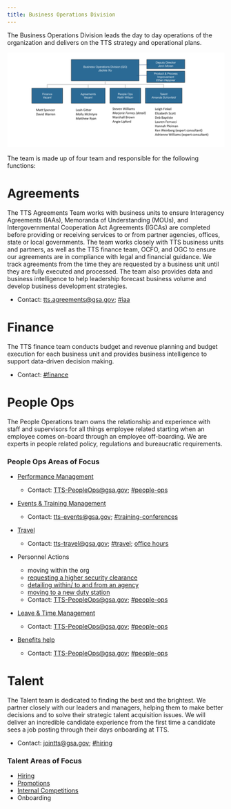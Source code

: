 ```yaml
---
title: Business Operations Division
---
```


The Business Operations Division leads the day to day operations of the organization and delivers on the TTS strategy and 
operational plans.

![biz-ops-org-chart](https://github.com/18F/handbook/blob/draft-bizops-about-us/_pages/Screen%20Shot%202019-10-28%20at%2010.06.10%20AM.png)

The team is made up of four team and responsible for the following functions:

# Agreements

The TTS Agreements Team works with business units to ensure Interagency Agreements (IAAs), Memoranda of
Understanding (MOUs), and Intergovernmental Cooperation Act Agreements (IGCAs) are completed before providing or receiving
services to or from partner agencies, offices, state or local governments. The team works closely with TTS business units and
partners,  as well as the TTS finance team, OCFO, and OGC to ensure our agreements are in compliance with legal and financial
guidance. We track agreements from the time they are requested by a business unit until they are fully executed and processed. The team also provides data and business intelligence to help leadership forecast business volume and develop business development strategies. 

* Contact: tts.agreements@gsa.gov; [#iaa](https://gsa-tts.slack.com/messages/iaa)

# Finance 

The TTS finance team conducts budget and revenue planning and budget execution for each business unit and provides business intelligence to support data-driven decision making.

* Contact: [#finance](https://gsa-tts.slack.com/messages/finance)

# People Ops

The People Operations team owns the relationship and experience with staff and supervisors for all things
employee related starting when an employee comes on-board through an employee off-boarding. We are experts in  people related
policy, regulations and bureaucratic requirements.

### People Ops Areas of Focus

* [Performance Management](https://handbook.18f.gov/performance-management/)
  * Contact: TTS-PeopleOps@gsa.gov; [#people-ops](https://gsa-tts.slack.com/messages/people-ops)

* [Events & Training Management](https://handbook.18f.gov/conferences-events-training/)
  * Contact: tts-events@gsa.gov; [#training-conferences](https://gsa-tts.slack.com/messages/training-conferences)
  
* [Travel](https://handbook.18f.gov/travel-guide-table-of-contents/)
  * Contact: tts-travel@gsa.gov; [#travel](https://gsa-tts.slack.com/message/travel); [office hours](https://sites.google.com/a/gsa.gov/tts-office-hours/)

* Personnel Actions
    * moving within the org
    * [requesting a higher security clearance](https://handbook.18f.gov/top-secret/)
    * [detailing within/ to and from an agency](https://handbook.18f.gov/assignee-detail/)
    * [moving to a new duty station](https://handbook.18f.gov/moving/)
  * Contact: TTS-PeopleOps@gsa.gov; [#people-ops](https://gsa-tts.slack.com/message/people-ops)
  
* [Leave & Time Management](https://handbook.18f.gov/leave/)
  * Contact: TTS-PeopleOps@gsa.gov; [#people-ops](https://gsa-tts.slack.com/message/people-ops)
  
* [Benefits help](https://handbook.18f.gov/benefits/) 
  * Contact: TTS-PeopleOps@gsa.gov; [#people-ops](https://gsa-tts.slack.com/message/people-ops)


# Talent

The Talent team is dedicated to finding the best and the brightest.  We partner closely with our leaders and
managers, helping them to make better decisions and to solve their strategic talent acquisition issues. We will deliver an
incredible candidate experience from the first time a candidate sees a job posting through their days onboarding at TTS. 

* Contact: jointts@gsa.gov; [#hiring](https://gsa-tts.slack.com/message/hiring)

### Talent Areas of Focus

* [Hiring](https://handbook.18f.gov/hiring/)
* [Promotions](https://handbook.18f.gov/promotions/)
* [Internal Competitions](https://handbook.18f.gov/ttsjobs/)
* Onboarding
